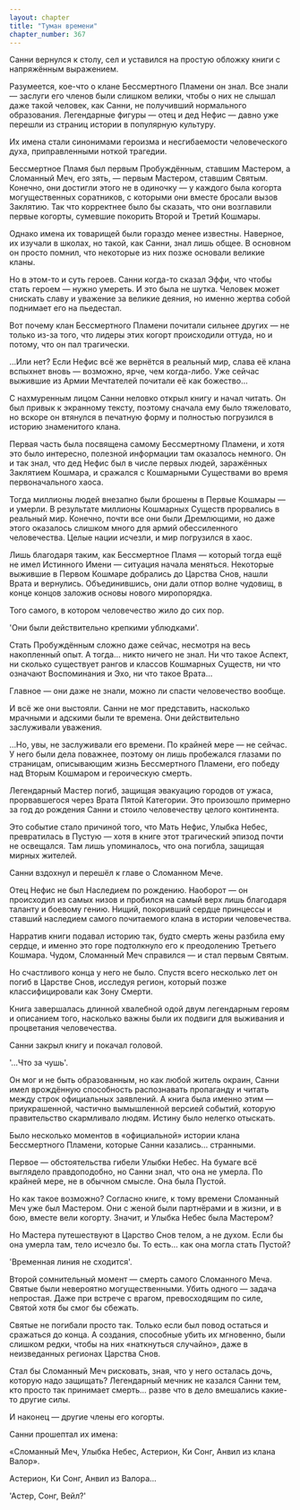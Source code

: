 ```yaml
---
layout: chapter
title: "Туман времени"
chapter_number: 367
---
```


Санни вернулся к столу, сел и уставился на простую обложку книги с напряжённым выражением.

Разумеется, кое-что о клане Бессмертного Пламени он знал. Все знали — заслуги его членов были слишком велики, чтобы о них не слышал даже такой человек, как Санни, не получивший нормального образования. Легендарные фигуры — отец и дед Нефис — давно уже перешли из страниц истории в популярную культуру.

Их имена стали синонимами героизма и несгибаемости человеческого духа, приправленными ноткой трагедии.

Бессмертное Пламя был первым Пробуждённым, ставшим Мастером, а Сломанный Меч, его зять, — первым Мастером, ставшим Святым. Конечно, они достигли этого не в одиночку — у каждого была когорта могущественных соратников, с которыми они вместе бросали вызов Заклятию. Так что корректнее было бы сказать, что они возглавили первые когорты, сумевшие покорить Второй и Третий Кошмары.

Однако имена их товарищей были гораздо менее известны. Наверное, их изучали в школах, но такой, как Санни, знал лишь общее. В основном он просто помнил, что некоторые из них позже основали великие кланы.

Но в этом-то и суть героев. Санни когда-то сказал Эффи, что чтобы стать героем — нужно умереть. И это была не шутка. Человек может снискать славу и уважение за великие деяния, но именно жертва собой поднимает его на пьедестал.

Вот почему клан Бессмертного Пламени почитали сильнее других — не только из-за того, что лидеры этих когорт происходили оттуда, но и потому, что он пал трагически.

…Или нет? Если Нефис всё же вернётся в реальный мир, слава её клана вспыхнет вновь — возможно, ярче, чем когда-либо. Уже сейчас выжившие из Армии Мечтателей почитали её как божество…

С нахмуренным лицом Санни неловко открыл книгу и начал читать. Он был привык к экранному тексту, поэтому сначала ему было тяжеловато, но вскоре он втянулся в печатную форму и полностью погрузился в историю знаменитого клана.

Первая часть была посвящена самому Бессмертному Пламени, и хотя это было интересно, полезной информации там оказалось немного. Он и так знал, что дед Нефис был в числе первых людей, заражённых Заклятием Кошмара, и сражался с Кошмарными Существами во время первоначального хаоса.

Тогда миллионы людей внезапно были брошены в Первые Кошмары — и умерли. В результате миллионы Кошмарных Существ прорвались в реальный мир. Конечно, почти все они были Дремлющими, но даже этого оказалось слишком много для армий обессиленного человечества. Целые нации исчезли, и мир погрузился в хаос.

Лишь благодаря таким, как Бессмертное Пламя — который тогда ещё не имел Истинного Имени — ситуация начала меняться. Некоторые выжившие в Первом Кошмаре добрались до Царства Снов, нашли Врата и вернулись. Объединившись, они дали отпор волне чудовищ, в конце концов заложив основы нового миропорядка.

Того самого, в котором человечество жило до сих пор.

'Они были действительно крепкими ублюдками'.

Стать Пробуждённым сложно даже сейчас, несмотря на весь накопленный опыт. А тогда… никто ничего не знал. Ни что такое Аспект, ни сколько существует рангов и классов Кошмарных Существ, ни что означают Воспоминания и Эхо, ни что такое Врата…

Главное — они даже не знали, можно ли спасти человечество вообще.

И всё же они выстояли. Санни не мог представить, насколько мрачными и адскими были те времена. Они действительно заслуживали уважения.

…Но, увы, не заслуживали его времени. По крайней мере — не сейчас. У него были дела поважнее, поэтому он лишь пробежался глазами по страницам, описывающим жизнь Бессмертного Пламени, его победу над Вторым Кошмаром и героическую смерть.

Легендарный Мастер погиб, защищая эвакуацию городов от ужаса, прорвавшегося через Врата Пятой Категории. Это произошло примерно за год до рождения Санни и стоило человечеству целого континента.

Это событие стало причиной того, что Мать Нефис, Улыбка Небес, превратилась в Пустую — хотя в книге этот трагический эпизод почти не освещался. Там лишь упоминалось, что она погибла, защищая мирных жителей.

Санни вздохнул и перешёл к главе о Сломанном Мече.

Отец Нефис не был Наследием по рождению. Наоборот — он происходил из самых низов и пробился на самый верх лишь благодаря таланту и боевому гению. Нищий, покоривший сердце принцессы и ставший наследием самого почитаемого клана в истории человечества.

Нарратив книги подавал историю так, будто смерть жены разбила ему сердце, и именно это горе подтолкнуло его к преодолению Третьего Кошмара. Чудом, Сломанный Меч справился — и стал первым Святым.

Но счастливого конца у него не было. Спустя всего несколько лет он погиб в Царстве Снов, исследуя регион, который позже классифицировали как Зону Смерти.

Книга завершалась длинной хвалебной одой двум легендарным героям и описанием того, насколько важны были их подвиги для выживания и процветания человечества.

Санни закрыл книгу и покачал головой.

'…Что за чушь'.

Он мог и не быть образованным, но как любой житель окраин, Санни имел врождённую способность распознавать пропаганду и читать между строк официальных заявлений. А книга была именно этим — приукрашенной, частично вымышленной версией событий, которую правительство скармливало людям. Истину было нелегко отыскать.

Было несколько моментов в «официальной» истории клана Бессмертного Пламени, которые Санни казались… странными.

Первое — обстоятельства гибели Улыбки Небес. На бумаге всё выглядело правдоподобно, но Санни знал, что она не умерла. По крайней мере, не в обычном смысле. Она была Пустой.

Но как такое возможно? Согласно книге, к тому времени Сломанный Меч уже был Мастером. Они с женой были партнёрами и в жизни, и в бою, вместе вели когорту. Значит, и Улыбка Небес была Мастером?

Но Мастера путешествуют в Царство Снов телом, а не духом. Если бы она умерла там, тело исчезло бы. То есть… как она могла стать Пустой?

'Временная линия не сходится'.

Второй сомнительный момент — смерть самого Сломанного Меча. Святые были невероятно могущественными. Убить одного — задача непростая. Даже при встрече с врагом, превосходящим по силе, Святой хотя бы смог бы сбежать.

Святые не погибали просто так. Только если был повод остаться и сражаться до конца. А создания, способные убить их мгновенно, были слишком редки, чтобы на них «наткнуться случайно», даже в неизведанных регионах Царства Снов.

Стал бы Сломанный Меч рисковать, зная, что у него осталась дочь, которую надо защищать? Легендарный мечник не казался Санни тем, кто просто так принимает смерть… разве что в дело вмешались какие-то другие силы.

И наконец — другие члены его когорты.

Санни прошептал их имена:

«Сломанный Меч, Улыбка Небес, Астерион, Ки Сонг, Анвил из клана Валор».

Астерион, Ки Сонг, Анвил из Валора…

'Астер, Сонг, Вейл?'